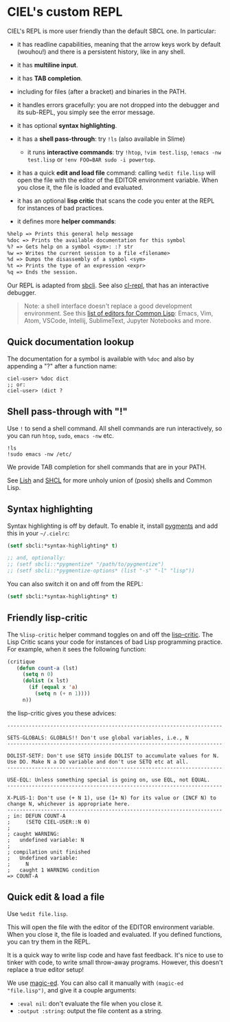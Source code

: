 # CIEL's custom REPL

CIEL's REPL is more user friendly than the default SBCL one. In particular:

-  it has readline capabilities, meaning that the arrow keys work by default (wouhou!) and there is a persistent history, like in any shell.
-  it has **multiline input**.
-  it has **TAB completion**.
  - including for files (after a bracket) and binaries in the PATH.
-  it handles errors gracefully: you are not dropped into the debugger and its sub-REPL, you simply see the error message.
-  it has optional **syntax highlighting**.
- it has a **shell pass-through**: try `!ls` (also available in Slime)
  - it runs **interactive commands**: try `!htop`, `!vim test.lisp`, `!emacs -nw test.lisp` or `!env FOO=BAR sudo -i powertop`.
- it has a quick **edit and load file** command: calling `%edit file.lisp` will open the file with the editor of the EDITOR environment variable. When you close it, the file is loaded and evaluated.
- it has an optional **lisp critic** that scans the code you enter at
  the REPL for instances of bad practices.

-  it defines more **helper commands**:

``` txt
%help => Prints this general help message
%doc => Prints the available documentation for this symbol
%? => Gets help on a symbol <sym>: :? str
%w => Writes the current session to a file <filename>
%d => Dumps the disassembly of a symbol <sym>
%t => Prints the type of an expression <expr>
%q => Ends the session.
```

Our REPL is adapted from [sbcli](https://github.com/hellerve/sbcli). See also [cl-repl](https://github.com/koji-kojiro/cl-repl/), that has an interactive debugger.

> Note: a shell interface doesn't replace a good development environment. See this [list of editors for Common Lisp](https://lispcookbook.github.io/cl-cookbook/editor-support.html): Emacs, Vim, Atom, VSCode, Intellij, SublimeText, Jupyter Notebooks and more.

## Quick documentation lookup

The documentation for a symbol is available with `%doc` and also by
appending a "?" after a function name:

```
ciel-user> %doc dict
;; or:
ciel-user> (dict ?
```

## Shell pass-through with "!"

Use `!` to send a shell command. All shell commands are run interactively, so you can run `htop`, `sudo`, `emacs -nw` etc.

```
!ls
!sudo emacs -nw /etc/
```

We provide TAB completion for shell commands that are in your PATH.

See [Lish](https://github.com/nibbula/lish/) and [SHCL](https://github.com/bradleyjensen/shcl) for more unholy union of (posix) shells and Common Lisp.


## Syntax highlighting

Syntax highlighting is off by default. To enable it, install [pygments](https://pygments.org/) and add this in your `~/.cielrc`:

```lisp
(setf sbcli:*syntax-highlighting* t)

;; and, optionally:
;; (setf sbcli::*pygmentize* "/path/to/pygmentize")
;; (setf sbcli::*pygmentize-options* (list "-s" "-l" "lisp"))
```

You can also switch it on and off from the REPL:

```lisp
(setf sbcli:*syntax-highlighting* t)
```

## Friendly lisp-critic

The `%lisp-critic` helper command toggles on and off the
[lisp-critic](https://github.com/g000001/lisp-critic). The Lisp Critic
scans your code for instances of bad Lisp programming practice. For
example, when it sees the following function:


~~~lisp
(critique
   (defun count-a (lst)
     (setq n 0)
     (dolist (x lst)
       (if (equal x 'a)
         (setq n (+ n 1))))
     n))
~~~

the lisp-critic gives you these advices:

```
----------------------------------------------------------------------

SETS-GLOBALS: GLOBALS!! Don't use global variables, i.e., N
----------------------------------------------------------------------

DOLIST-SETF: Don't use SETQ inside DOLIST to accumulate values for N.
Use DO. Make N a DO variable and don't use SETQ etc at all.
----------------------------------------------------------------------

USE-EQL: Unless something special is going on, use EQL, not EQUAL.
----------------------------------------------------------------------

X-PLUS-1: Don't use (+ N 1), use (1+ N) for its value or (INCF N) to
change N, whichever is appropriate here.
----------------------------------------------------------------------
; in: DEFUN COUNT-A
;     (SETQ CIEL-USER::N 0)
;
; caught WARNING:
;   undefined variable: N
;
; compilation unit finished
;   Undefined variable:
;     N
;   caught 1 WARNING condition
=> COUNT-A
```

## Quick edit & load a file

Use `%edit file.lisp`.

This will open the file with the editor of the EDITOR environment variable. When you
close it, the file is loaded and evaluated. If you defined functions, you can try them in the REPL.

It is a quick way to write lisp code and have fast feedback. It's nice
to use to tinker with code, to write small throw-away
programs. However, this doesn't replace a true editor setup!

We use [magic-ed](https://github.com/sanel/magic-ed). You can also call it manually with `(magic-ed "file.lisp")`, and give it a couple arguments:

- `:eval nil`: don't evaluate the file when you close it.
- `:output :string`: output the file content as a string.
